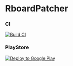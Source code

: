 # RboardPatcher

### CI
[![Build CI](https://github.com/DerTyp7214/RboardPatcher/actions/workflows/ci.yml/badge.svg?branch=master)](https://github.com/DerTyp7214/RboardPatcher/actions/workflows/ci.yml)

### PlayStore
[![Deploy to Google Play](https://github.com/DerTyp7214/RboardPatcher/actions/workflows/playstore.yml/badge.svg?branch=staging)](https://github.com/DerTyp7214/RboardPatcher/actions/workflows/playstore.yml)
